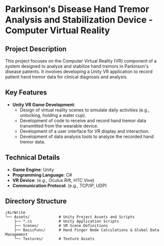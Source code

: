 # Parkinson's Disease Hand Tremor Analysis and Stabilization Device - Computer Virtual Reality

## Project Description

This project focuses on the Computer Virtual Reality (VR) component of a system designed to analyze and stabilize hand tremors in Parkinson's disease patients. It involves developing a Unity VR application to record patient hand tremor data for clinical diagnosis and analysis.

## Key Features

*   **Unity VR Game Development**:
    *   Design of virtual reality scenes to simulate daily activities (e.g., unlocking, holding a water cup).
    *   Development of code to receive and record hand tremor data transmitted from the wearable device.
    *   Development of a user interface for VR display and interaction.
    *   Development of data analysis tools to analyze the recorded hand tremor data.

## Technical Details

*   **Game Engine**: Unity
*   **Programming Language**: C#
*   **VR Device**: (e.g., Oculus Rift, HTC Vive)
*   **Communication Protocol**: (e.g., TCP/IP, UDP)

## Directory Structure

```
/AirWrite
└── Assets/             # Unity Project Assets and Scripts
    ├── *.cs            # Unity Application Scripts
    ├── Scenes/         # VR Scene Definitions
    ├── BasicFunc/      # Hand Finger Node Calculations & Global Data Management
    └── Textures/       # Texture Assets
```

